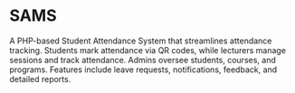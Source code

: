 # SAMS
A PHP-based Student Attendance System that streamlines attendance tracking. Students mark attendance via QR codes, while lecturers manage sessions and track attendance. Admins oversee students, courses, and programs. Features include leave requests, notifications, feedback, and detailed reports.
